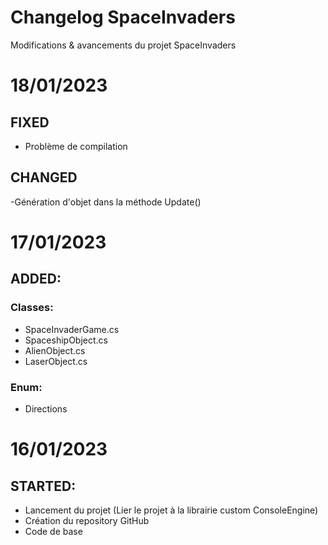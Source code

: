 # Changelog SpaceInvaders
Modifications & avancements du projet SpaceInvaders

# 18/01/2023
## FIXED
- Problème de compilation
## CHANGED
-Génération d'objet dans la méthode Update()

# 17/01/2023
## ADDED:
### Classes:
- SpaceInvaderGame.cs
- SpaceshipObject.cs
- AlienObject.cs
- LaserObject.cs
### Enum:
- Directions

# 16/01/2023
## STARTED:
- Lancement du projet (Lier le projet à la librairie custom ConsoleEngine)
- Création du repository GitHub
- Code de base
